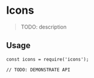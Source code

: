 # Icons

> TODO: description

## Usage

```
const icons = require('icons');

// TODO: DEMONSTRATE API
```
